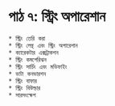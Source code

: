 # পাঠ ৭: স্ট্রিং  অপারেশান

    * স্ট্রিং তেরি করা
    * স্ট্রিং লেন্থ এবং স্ট্রিং অপারেশান
    * ক্যারেকটার এক্সট্রাকশন
    * স্ট্রিং কমপেরিঝন
    * স্ট্রিং সার্চিং এবং মডিফাইং
    * ডাটা কনভারশন
    * স্ট্রিং বাফার
    * স্ট্রিং বিউল্ডার
    * সারসংক্ষেপ

